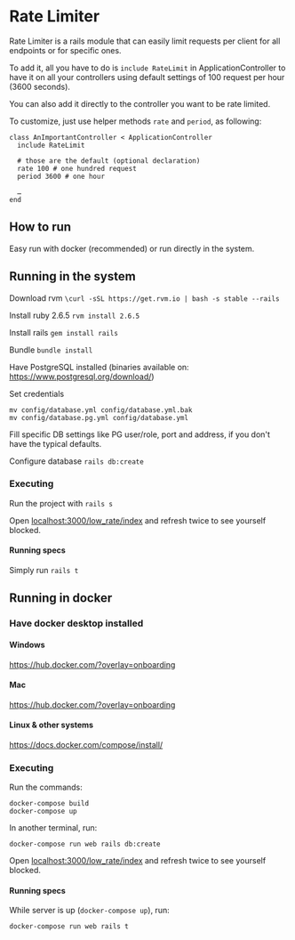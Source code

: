 # Rate Limiter

Rate Limiter is a rails module that can easily limit requests per client for all endpoints or for specific ones.

To add it, all you have to do is `include RateLimit` in ApplicationController to have it on all your controllers using default settings of 100 request per hour (3600 seconds).

You can also add it directly to the controller you want to be rate limited.

To customize, just use helper methods `rate` and `period`, as following:

```
class AnImportantController < ApplicationController
  include RateLimit

  # those are the default (optional declaration)
  rate 100 # one hundred request
  period 3600 # one hour

  …
end
```

How to run
---

Easy run with docker (recommended) or run directly in the system.

## Running in the system

Download rvm
`\curl -sSL https://get.rvm.io | bash -s stable --rails`

Install ruby 2.6.5
`rvm install 2.6.5`

Install rails
`gem install rails`

Bundle
`bundle install`

Have PostgreSQL installed (binaries available on: https://www.postgresql.org/download/)

Set credentials
```
mv config/database.yml config/database.yml.bak
mv config/database.pg.yml config/database.yml
```

Fill specific DB settings like PG user/role, port and address, if you don't have the typical defaults.

Configure database
`rails db:create`


### Executing

Run the project with `rails s`

Open [localhost:3000/low_rate/index](localhost:3000/low_rate/index) and refresh twice to see yourself blocked.

#### Running specs

Simply run `rails t`


## Running in docker

### Have docker desktop installed

#### Windows
https://hub.docker.com/?overlay=onboarding

#### Mac
https://hub.docker.com/?overlay=onboarding

#### Linux & other systems

https://docs.docker.com/compose/install/

### Executing

Run the commands:
```
docker-compose build
docker-compose up
```

In another terminal, run:
```
docker-compose run web rails db:create
```

Open [localhost:3000/low_rate/index](localhost:3000/low_rate/index) and refresh twice to see yourself blocked.

#### Running specs

While server is up (`docker-compose up`), run:

```
docker-compose run web rails t
```
